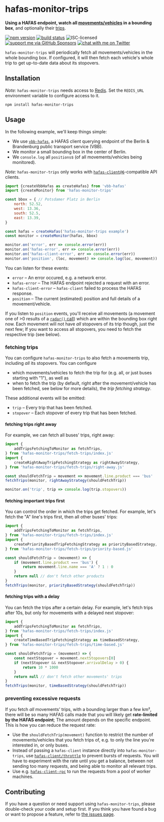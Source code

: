 # hafas-monitor-trips

**Using a HAFAS endpoint, watch all [movements/vehicles](https://github.com/public-transport/hafas-client/blob/6/docs/radar.md) in a bounding box**, and optionally their [trips](https://github.com/public-transport/hafas-client/blob/6/docs/trip.md).

[![npm version](https://img.shields.io/npm/v/hafas-monitor-trips.svg)](https://www.npmjs.com/package/hafas-monitor-trips)
[![build status](https://api.travis-ci.org/derhuerst/hafas-monitor-trips.svg?branch=master)](https://travis-ci.org/derhuerst/hafas-monitor-trips)
![ISC-licensed](https://img.shields.io/github/license/derhuerst/hafas-monitor-trips.svg)
[![support me via GitHub Sponsors](https://img.shields.io/badge/support%20me-donate-fa7664.svg)](https://github.com/sponsors/derhuerst)
[![chat with me on Twitter](https://img.shields.io/badge/chat%20with%20me-on%20Twitter-1da1f2.svg)](https://twitter.com/derhuerst)

`hafas-monitor-trips` will periodically fetch all movements/vehicles in the whole bounding box. If configured, it will then fetch each vehicle's whole trip to get up-to-date data about its stopovers.


## Installation

*Note:* `hafas-monitor-trips` needs access to [Redis](https://redis.io/). Set the `REDIS_URL` environment variable to configure access to it.

```shell
npm install hafas-monitor-trips
```


## Usage

In the following example, we'll keep things simple:

- We use [`vbb-hafas`](https://github.com/public-transport/vbb-hafas), a HAFAS client querying endpoint of the Berlin & Brandenburg public transport service (VBB).
- We monitor a small bounding box in the center of Berlin.
- We `console.log` all `positions`s (of all movements/vehicles being monitored).

*Note:* `hafas-monitor-trips` only works with [`hafas-client@6`](https://github.com/public-transport/hafas-client/tree/6)-compatible API clients.

```js
import {createVbbHafas as createHafas} from 'vbb-hafas'
import {createMonitor} from 'hafas-monitor-trips'

const bbox = { // Potsdamer Platz in Berlin
	north: 52.52,
	west: 13.36,
	south: 52.5,
	east: 13.39,
}

const hafas = createHafas('hafas-monitor-trips example')
const monitor = createMonitor(hafas, bbox)

monitor.on('error', err => console.error(err))
monitor.on('hafas-error', err => console.error(err))
monitor.on('hafas-client-error', err => console.error(err))
monitor.on('position', (loc, movement) => console.log(loc, movement))
```

You can listen for these events:

- `error` – An error occured, e.g. a network error.
- `hafas-error` – The HAFAS endpoint rejected a request with an error.
- `hafas-client-error` – `hafas-client` failed to process the HAFAS response.
- `position` – The current (estimated) position and full details of a movement/vehicle.

If you listen to `position` events, you'll receive all movements (a movement one of >0 results of a [`radar()` call](https://github.com/public-transport/hafas-client/blob/6/docs/radar.md)) which are within the bounding box right now. Each movement will not have *all* stopovers of its trip though, just the next few; If you want to access all stopovers, you need to fetch the respective trip (see below).

### fetching trips

You can configure `hafas-monitor-trips` to also fetch a movements trip, including *all* its stopovers. You can configure
- which movements/vehicles to fetch the trip for (e.g. all, or just buses starting with "1"), as well as
- when to fetch the trip (by default, right after the movement/vehicle has been fetched, see below for more details), the *trip fetching strategy*.

These additional events will be emitted:

- `trip` – Every trip that has been fetched.
- `stopover` – Each stopover of every trip that has been fetched.

#### fetching trips right away

For example, we can fetch all buses' trips, right away:

```js
import {
	addTripsFetchingToMonitor as fetchTrips,
} from 'hafas-monitor-trips/fetch-trips/index.js'
import {
	createRightAwayTripFetchingStrategy as rightAwayStrategy,
} from 'hafas-monitor-trips/fetch-trips/right-away.js'

const shouldFetchTrip = movement => movement.line.product === 'bus'
fetchTrips(monitor, rightAwayStrategy(shouldFetchTrip))

monitor.on('trip', trip => console.log(trip.stopovers))
```

#### fetching important trips first

You can control the order in which the trips get fetched. For example, let's fetch the "A" line's trips first, then all other buses' trips:

```js
import {
	addTripsFetchingToMonitor as fetchTrips,
} from 'hafas-monitor-trips/fetch-trips/index.js'
import {
	createPriorityBasedTripFetchingStrategy as priorityBasedStrategy,
} from 'hafas-monitor-trips/fetch-trips/priority-based.js'

const shouldFetchTrip = (movement) => {
	if (movement.line.product === 'bus') {
		return movement.line.name === 'A' ? 1 : 0
	}
	return null // don't fetch other products
}
fetchTrips(monitor, priorityBasedStrategy(shouldFetchTrip))
```

#### fetching trips with a delay

You can fetch the trips after a certain delay. For example, let's fetch trips after 10s, but only for movements with a delayed next stopover:

```js
import {
	addTripsFetchingToMonitor as fetchTrips,
} from 'hafas-monitor-trips/fetch-trips/index.js'
import {
	createTimeBasedTripFetchingStrategy as timeBasedStrategy,
} from 'hafas-monitor-trips/fetch-trips/time-based.js'

const shouldFetchTrip = (movement) => {
	const nextStopover = movement.nextStopovers[0]
	if (nextStopover && nextStopover.arrivalDelay > 0) {
		return 10 * 1000
	}
	return null // don't fetch other movements' trips
}
fetchTrips(monitor, timeBasedStrategy(shouldFetchTrip))
```

### preventing excessive requests

If you fetch *all* movements' trips, with a bounding larger than a few km², there will be so many HAFAS calls made that you will likely get **rate-limited by the HAFAS endpoint**; The amount depends on the specific endpoint. This is how you can reduce the request rate:

- Use the `shouldFetchTrip(movement)` function to restrict the number of movements/vehicles that you fetch trips of, e.g. to only the line you're interested in, or only buses.
- Instead of passing a `hafas-client` instance directly into `hafas-monitor-trips`, use [`hafas-client/throttle`](https://github.com/public-transport/hafas-client/blob/6/docs/readme.md#throttling-requests) to prevent bursts of requests. You will have to experiment with the rate until you get a balance, between not sending too many requests, and being able to monitor all relevant trips.
- Use e.g. [`hafas-client-rpc`](https://github.com/derhuerst/hafas-client-rpc) to run the requests from a pool of worker machines.


## Contributing

If you have a question or need support using `hafas-monitor-trips`, please double-check your code and setup first. If you think you have found a bug or want to propose a feature, refer to [the issues page](https://github.com/derhuerst/hafas-monitor-trips/issues).
